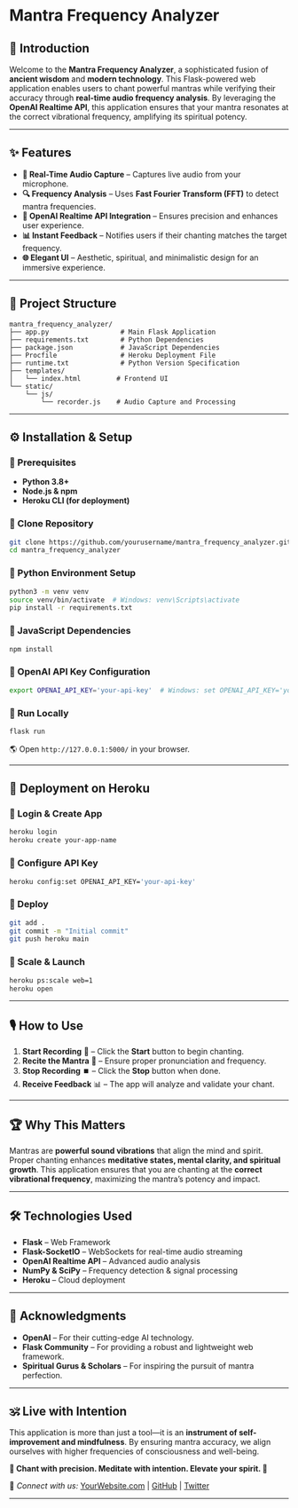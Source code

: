 # Mantra Frequency Analyzer

## 🌿 Introduction
Welcome to the **Mantra Frequency Analyzer**, a sophisticated fusion of **ancient wisdom** and **modern technology**. This Flask-powered web application enables users to chant powerful mantras while verifying their accuracy through **real-time audio frequency analysis**. By leveraging the **OpenAI Realtime API**, this application ensures that your mantra resonates at the correct vibrational frequency, amplifying its spiritual potency.

---

## ✨ Features
- **🎤 Real-Time Audio Capture** – Captures live audio from your microphone.
- **🔍 Frequency Analysis** – Uses **Fast Fourier Transform (FFT)** to detect mantra frequencies.
- **📡 OpenAI Realtime API Integration** – Ensures precision and enhances user experience.
- **📊 Instant Feedback** – Notifies users if their chanting matches the target frequency.
- **🌐 Elegant UI** – Aesthetic, spiritual, and minimalistic design for an immersive experience.

---

## 📜 Project Structure
```
mantra_frequency_analyzer/
├── app.py                  # Main Flask Application
├── requirements.txt        # Python Dependencies
├── package.json            # JavaScript Dependencies
├── Procfile                # Heroku Deployment File
├── runtime.txt             # Python Version Specification
├── templates/
│   └── index.html         # Frontend UI
└── static/
    └── js/
        └── recorder.js    # Audio Capture and Processing
```

---

## ⚙️ Installation & Setup
### 🔹 Prerequisites
- **Python 3.8+**
- **Node.js & npm**
- **Heroku CLI (for deployment)**

### 🔹 Clone Repository
```bash
git clone https://github.com/yourusername/mantra_frequency_analyzer.git
cd mantra_frequency_analyzer
```

### 🔹 Python Environment Setup
```bash
python3 -m venv venv
source venv/bin/activate  # Windows: venv\Scripts\activate
pip install -r requirements.txt
```

### 🔹 JavaScript Dependencies
```bash
npm install
```

### 🔹 OpenAI API Key Configuration
```bash
export OPENAI_API_KEY='your-api-key'  # Windows: set OPENAI_API_KEY='your-api-key'
```

### 🔹 Run Locally
```bash
flask run
```
🌎 Open `http://127.0.0.1:5000/` in your browser.

---

## 🚀 Deployment on Heroku
### 🔹 Login & Create App
```bash
heroku login
heroku create your-app-name
```

### 🔹 Configure API Key
```bash
heroku config:set OPENAI_API_KEY='your-api-key'
```

### 🔹 Deploy
```bash
git add .
git commit -m "Initial commit"
git push heroku main
```

### 🔹 Scale & Launch
```bash
heroku ps:scale web=1
heroku open
```

---

## 🎙️ How to Use
1. **Start Recording** 🎤 – Click the **Start** button to begin chanting.
2. **Recite the Mantra** 🧘 – Ensure proper pronunciation and frequency.
3. **Stop Recording** ⏹️ – Click the **Stop** button when done.
4. **Receive Feedback** 📊 – The app will analyze and validate your chant.

---

## 🏆 Why This Matters
Mantras are **powerful sound vibrations** that align the mind and spirit. Proper chanting enhances **meditative states, mental clarity, and spiritual growth**. This application ensures that you are chanting at the **correct vibrational frequency**, maximizing the mantra’s potency and impact.

---

## 🛠️ Technologies Used
- **Flask** – Web Framework
- **Flask-SocketIO** – WebSockets for real-time audio streaming
- **OpenAI Realtime API** – Advanced audio analysis
- **NumPy & SciPy** – Frequency detection & signal processing
- **Heroku** – Cloud deployment

---

## 🙏 Acknowledgments
- **OpenAI** – For their cutting-edge AI technology.
- **Flask Community** – For providing a robust and lightweight web framework.
- **Spiritual Gurus & Scholars** – For inspiring the pursuit of mantra perfection.

---

## 🕉️ Live with Intention
This application is more than just a tool—it is an **instrument of self-improvement and mindfulness**. By ensuring mantra accuracy, we align ourselves with higher frequencies of consciousness and well-being.

**🌟 Chant with precision. Meditate with intention. Elevate your spirit. 🌟**

🔗 *Connect with us:* [YourWebsite.com](#) | [GitHub](https://github.com/yourusername) | [Twitter](#)

---

